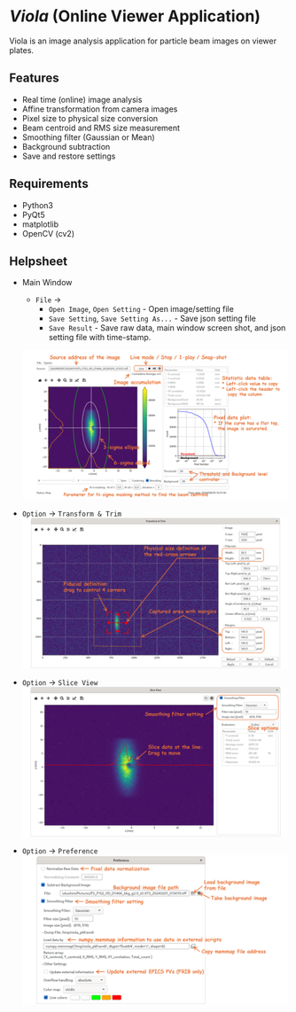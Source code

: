 *Viola* (Online Viewer Application)
=================================
Viola is an image analysis application for particle beam images on viewer plates.

Features
--------
- Real time (online) image analysis
- Affine transformation from camera images
- Pixel size to physical size conversion
- Beam centroid and RMS size measurement
- Smoothing filter (Gaussian or Mean)
- Background subtraction
- Save and restore settings

Requirements
------------
- Python3
- PyQt5
- matplotlib
- OpenCV (cv2)

Helpsheet
---------
- Main Window
    - `File` ->
        - `Open Image`, `Open Setting` - Open image/setting file
        - `Save Setting`, `Save Setting As...` - Save json setting file
        - `Save Result` - Save raw data, main window screen shot, and json setting file with time-stamp.

    ![Main Window](resouce/Slide1.PNG)

- `Option` -> `Transform & Trim`
![Transform Window](resouce/Slide2.PNG)

- `Option` -> `Slice View`
![Slice View Window](resouce/Slide3.PNG)

- `Option` -> `Preference`
![Preference Window](resouce/Slide4.PNG)
